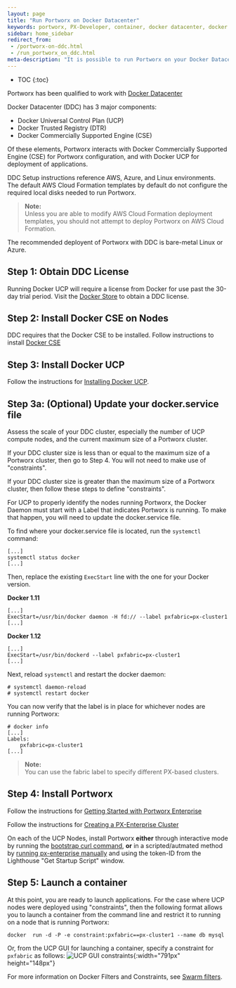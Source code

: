```yaml
---
layout: page
title: "Run Portworx on Docker Datacenter"
keywords: portworx, PX-Developer, container, docker datacenter, docker ucp, docker universal control plane, storage
sidebar: home_sidebar
redirect_from: 
 - /portworx-on-ddc.html
 - /run_portworx_on_ddc.html
meta-description: "It is possible to run Portworx on your Docker Datacenter cluster to run stateful containerized workloads. Learn more here!"
---
```


* TOC
{:toc}

Portworx has been qualified to work with [Docker Datacenter](https://www.docker.com/products/docker-datacenter)

Docker Datacenter (DDC) has 3 major components:

* Docker Universal Control Plan (UCP)
* Docker Trusted Registry (DTR)
* Docker Commercially Supported Engine (CSE)

Of these elements, Portworx interacts with Docker Commercially Supported Engine (CSE) for Portworx configuration, and with Docker UCP for deployment of applications.

DDC Setup instructions reference AWS, Azure, and Linux environments.   
The default AWS Cloud Formation templates by default do not configure the required local disks needed to run Portworx.  

>**Note:**<br/>Unless you are able to modify AWS Cloud Formation deployment templates, you should not attempt to deploy Portworx on AWS Cloud Formation.

The recommended deployent of Portworx with DDC is bare-metal Linux or Azure.

## Step 1: Obtain DDC License

Running Docker UCP will require a license from Docker for use past the 30-day trial period.
Visit the [Docker Store](https://store.docker.com/bundles/docker-datacenter/purchase?plan=free-trial) to obtain a DDC license.

## Step 2: Install Docker CSE on Nodes

DDC requires that the Docker CSE to be installed.
Follow instructions to install [Docker CSE](https://docs.docker.com/cs-engine/1.13/)

## Step 3:  Install Docker UCP

Follow the instructions for [Installing Docker UCP](https://docs.docker.com/datacenter/ucp/2.2/guides/).

## Step 3a: (Optional) Update your docker.service file

Assess the scale of your DDC cluster, especially the number of UCP compute nodes, and the current maximum size of a Portworx cluster.

If your DDC cluster size is less than or equal to the maximum size of a Portworx cluster, then go to Step 4.   You will not need to make use of "constraints".

If your DDC cluster size is greater than the maximum size of a Portworx cluster, then follow these steps to define "constraints".

For UCP to properly identify the nodes running Portworx, the Docker Daemon must start with a Label that indicates Portworx is running. To make that happen, you will need to update the docker.service file.

To find where your docker.service file is located, run the `systemctl` command:

```
[...]
systemctl status docker
[...]

```
Then, replace the existing `ExecStart` line with the one for your Docker version.

**Docker 1.11**

```
[...]
ExecStart=/usr/bin/docker daemon -H fd:// --label pxfabric=px-cluster1
[...]
```

**Docker 1.12**

```
[...]
ExecStart=/usr/bin/dockerd --label pxfabric=px-cluster1
[...]
```

Next, reload `systemctl` and restart the docker daemon:

```
# systemctl daemon-reload
# systemctl restart docker
```

You can now verify that the label is in place for whichever nodes are running Portworx:

```
# docker info
[...]
Labels:
    pxfabric=px-cluster1
[...]
```


>**Note:**<br/>You can use the fabric label to specify different PX-based clusters.

## Step 4: Install Portworx 

Follow the instructions for [Getting Started with Portworx Enterprise](/#install-with-a-container-orchestrator)

Follow the instructions for [Creating a PX-Enterprise Cluster](/enterprise/portworx-via-lighthouse.html#step-1-provision-a-cluster-in-the-px-enterprise-console)

On each of the UCP Nodes, install Portworx **either** through interactive mode by running the [bootstrap curl 
command](/enterprise/portworx-via-lighthouse.html#step-2-run-discovery-and-bootstrap-on-a-server-node), 
**or** in a scripted/autmated method by [running px-enterprise manually](/px-usage.html) and using the token-ID from the Lighthouse "Get Startup Script" window.

## Step 5: Launch a container

At this point, you are ready to launch applications.
For the case where UCP nodes were deployed using "constraints", 
then the following format allows you to launch a container from the command line and restrict it to running on a node that is running Portworx:

```
docker  run -d -P -e constraint:pxfabric==px-cluster1 --name db mysql
```


Or, from the UCP GUI for launching a container, specify a constraint for `pxfabric` as follows:
![UCP GUI constraints](/images/constraints.png){:width="791px" height="148px"}

For more information on Docker Filters and Constraints, see [Swarm filters](https://docs.docker.com/swarm/scheduler/filter/).
